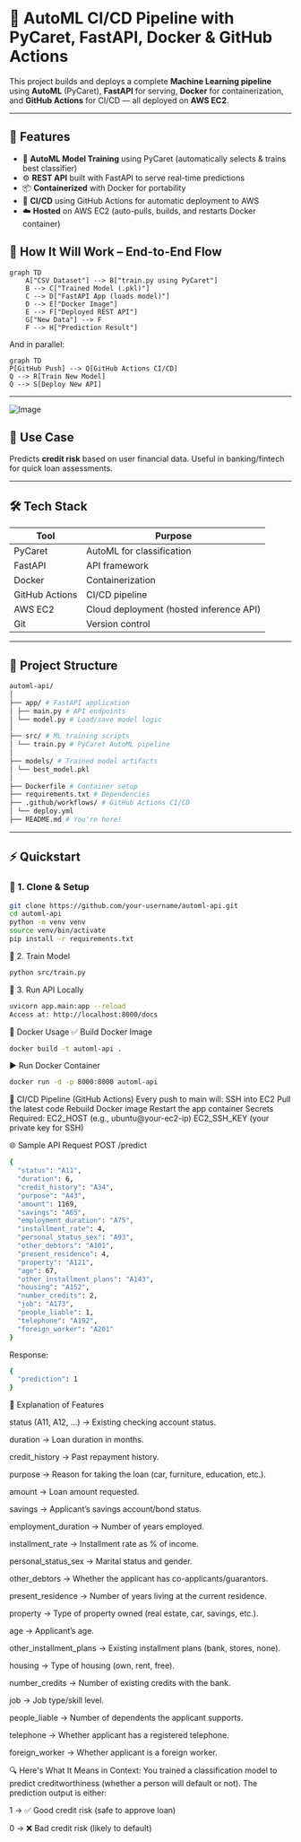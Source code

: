 # 🚀 AutoML CI/CD Pipeline with PyCaret, FastAPI, Docker & GitHub Actions

This project builds and deploys a complete **Machine Learning pipeline** using **AutoML** (PyCaret), **FastAPI** for serving, **Docker** for containerization, and **GitHub Actions** for CI/CD — all deployed on **AWS EC2**.

---

## 📌 Features

- 🔁 **AutoML Model Training** using PyCaret (automatically selects & trains best classifier)
- ⚙️ **REST API** built with FastAPI to serve real-time predictions
- 📦 **Containerized** with Docker for portability
- 🚀 **CI/CD** using GitHub Actions for automatic deployment to AWS
- ☁️ **Hosted** on AWS EC2 (auto-pulls, builds, and restarts Docker container)

## 🧱 How It Will Work – End-to-End Flow

```mermaid
graph TD
    A["CSV Dataset"] --> B["train.py using PyCaret"]
    B --> C["Trained Model (.pkl)"]
    C --> D["FastAPI App (loads model)"]
    D --> E["Docker Image"]
    E --> F["Deployed REST API"]
    G["New Data"] --> F
    F --> H["Prediction Result"]
```

And in parallel:

```mermaid
graph TD
P[GitHub Push] --> Q[GitHub Actions CI/CD]
Q --> R[Train New Model]
Q --> S[Deploy New API]

```
---
![Image](./automl_pipline-img2.png)
## 🧠 Use Case

Predicts **credit risk** based on user financial data. Useful in banking/fintech for quick loan assessments.

---

## 🛠️ Tech Stack

| Tool           | Purpose                               |
|----------------|----------------------------------------|
| PyCaret        | AutoML for classification              |
| FastAPI        | API framework                          |
| Docker         | Containerization                       |
| GitHub Actions | CI/CD pipeline                         |
| AWS EC2        | Cloud deployment (hosted inference API)|
| Git            | Version control                        |

---

## 🧱 Project Structure
```bash
automl-api/
│
├── app/ # FastAPI application
│ ├── main.py # API endpoints
│ └── model.py # Load/save model logic
│
├── src/ # ML training scripts
│ └── train.py # PyCaret AutoML pipeline
│
├── models/ # Trained model artifacts
│ └── best_model.pkl
│
├── Dockerfile # Container setup
├── requirements.txt # Dependencies
├── .github/workflows/ # GitHub Actions CI/CD
│ └── deploy.yml
├── README.md # You're here!
```
---

## ⚡ Quickstart

### 🔧 1. Clone & Setup

```bash
git clone https://github.com/your-username/automl-api.git
cd automl-api
python -m venv venv
source venv/bin/activate
pip install -r requirements.txt
```
🧪 2. Train Model
```bash
python src/train.py
```

🚀 3. Run API Locally
```bash
uvicorn app.main:app --reload
Access at: http://localhost:8000/docs
```
🐳 Docker Usage
✅ Build Docker Image
```bash
docker build -t automl-api .
```
▶️ Run Docker Container
```bash
docker run -d -p 8000:8000 automl-api
```

🔄 CI/CD Pipeline (GitHub Actions)
Every push to main will:
SSH into EC2
Pull the latest code
Rebuild Docker image
Restart the app container
Secrets Required:
EC2_HOST (e.g., ubuntu@your-ec2-ip)
EC2_SSH_KEY (your private key for SSH)

🌐 Sample API Request
POST /predict
```bash
{
  "status": "A11",
  "duration": 6,
  "credit_history": "A34",
  "purpose": "A43",
  "amount": 1169,
  "savings": "A65",
  "employment_duration": "A75",
  "installment_rate": 4,
  "personal_status_sex": "A93",
  "other_debtors": "A101",
  "present_residence": 4,
  "property": "A121",
  "age": 67,
  "other_installment_plans": "A143",
  "housing": "A152",
  "number_credits": 2,
  "job": "A173",
  "people_liable": 1,
  "telephone": "A192",
  "foreign_worker": "A201"
}
```
Response:
```bash
{
  "prediction": 1
}
```
🔎 Explanation of Features

status (A11, A12, …) → Existing checking account status.

duration → Loan duration in months.

credit_history → Past repayment history.

purpose → Reason for taking the loan (car, furniture, education, etc.).

amount → Loan amount requested.

savings → Applicant’s savings account/bond status.

employment_duration → Number of years employed.

installment_rate → Installment rate as % of income.

personal_status_sex → Marital status and gender.

other_debtors → Whether the applicant has co-applicants/guarantors.

present_residence → Number of years living at the current residence.

property → Type of property owned (real estate, car, savings, etc.).

age → Applicant’s age.

other_installment_plans → Existing installment plans (bank, stores, none).

housing → Type of housing (own, rent, free).

number_credits → Number of existing credits with the bank.

job → Job type/skill level.

people_liable → Number of dependents the applicant supports.

telephone → Whether applicant has a registered telephone.

foreign_worker → Whether applicant is a foreign worker.

🔍 Here's What It Means in Context:
You trained a classification model to predict creditworthiness (whether a person will default or not). The prediction output is either:

1 → ✅ Good credit risk (safe to approve loan)

0 → ❌ Bad credit risk (likely to default)



